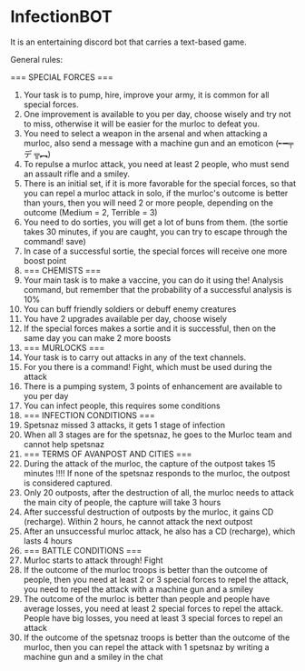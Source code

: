 # InfectionBOT
It is an entertaining discord bot that carries a text-based game.

General rules:

=== SPECIAL FORCES ===
1. Your task is to pump, hire, improve your army, it is common for all special forces.
2. One improvement is available to you per day, choose wisely and try not to miss, otherwise it will be easier for the murloc to defeat you.
3. You need to select a weapon in the arsenal and when attacking a murloc, also send a message with a machine gun and an emoticon (╾━╤ デ ╦︻)
4. To repulse a murloc attack, you need at least 2 people, who must send an assault rifle and a smiley.
5. There is an initial set, if it is more favorable for the special forces, so that you can repel a murloc attack in solo, if the murloc's outcome is better than yours, then you will need 2 or more people, depending on the outcome (Medium = 2, Terrible = 3)
6. You need to do sorties, you will get a lot of buns from them. (the sortie takes 30 minutes, if you are caught, you can try to escape through the command! save)
7. In case of a successful sortie, the special forces will receive one more boost point 
8. === CHEMISTS ===
1. Your main task is to make a vaccine, you can do it using the! Analysis command, but remember that the probability of a successful analysis is 10%
2. You can buff friendly soldiers or debuff enemy creatures
3. You have 2 upgrades available per day, choose wisely
4. If the special forces makes a sortie and it is successful, then on the same day you can make 2 more boosts 
5. === MURLOCKS ===
1. Your task is to carry out attacks in any of the text channels.
2. For you there is a command! Fight, which must be used during the attack
3. There is a pumping system, 3 points of enhancement are available to you per day
4. You can infect people, this requires some conditions
5. === INFECTION CONDITIONS ===
1. Spetsnaz missed 3 attacks, it gets 1 stage of infection
2. When all 3 stages are for the spetsnaz, he goes to the Murloc team and cannot help spetsnaz
3. === TERMS OF AVANPOST AND CITIES ===
1. During the attack of the murloc, the capture of the outpost takes 15 minutes !!!! If none of the spetsnaz responds to the murloc, the outpost is considered captured.
2. Only 20 outposts, after the destruction of all, the murloc needs to attack the main city of people, the capture will take 3 hours
3. After successful destruction of outposts by the murloc, it gains CD (recharge). Within 2 hours, he cannot attack the next outpost
4. After an unsuccessful murloc attack, he also has a CD (recharge), which lasts 4 hours
5. === BATTLE CONDITIONS ===
1. Murloc starts to attack through! Fight
2. If the outcome of the murloc troops is better than the outcome of people, then you need at least 2 or 3 special forces to repel the attack, you need to repel the attack with a machine gun and a smiley
3. The outcome of the murloc is better than people and people have average losses, you need at least 2 special forces to repel the attack. People have big losses, you need at least 3 special forces to repel an attack
4. If the outcome of the spetsnaz troops is better than the outcome of the murloc, then you can repel the attack with 1 spetsnaz by writing a machine gun and a smiley in the chat

